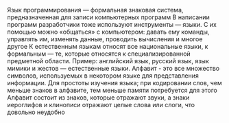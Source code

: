  Язык программирования — формальная знаковая система, предназначенная для записи компьютерных программ
 В написании программ разработчики тоже используют инструменты — языки. С их помощью можно «общаться» с компьютером: давать ему команды, управлять им, изменять данные, проводить вычисления и многое другое
 К естественным языкам относят все национальные языки, к формальным — те, которые относятся к специализированной предметной области. Пример: английский язык, русский язык, язык мимики и жестов — естественные языки.
 Алфавит - это все множество символов, используемых в некотором языке для представления информации.
 Для простоты изучения языка; при кодировании слов, чем меньше знаков в алфавите, тем меньше памяти потребуется для этого
 Алфавит состоит из знаков, которые отражают звуки, а знаки иероглифов и клинописи отражают целые слова или слоги, что довольно неудобно
 
